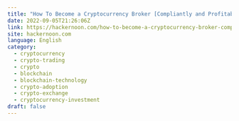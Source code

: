 ```yaml
---
title: "How To Become a Cryptocurrency Broker [Compliantly and Profitably]"
date: 2022-09-05T21:26:06Z
link: https://hackernoon.com/how-to-become-a-cryptocurrency-broker-compliantly-and-profitably?source=rss&utm_medium=RSS&utm_source=news.12bit.vn
site: hackernoon.com
language: English
category:
  - cryptocurrency
  - crypto-trading
  - crypto
  - blockchain
  - blockchain-technology
  - crypto-adoption
  - crypto-exchange
  - cryptocurrency-investment
draft: false
---
```

